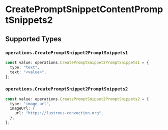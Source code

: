 # CreatePromptSnippetContentPromptSnippets2


## Supported Types

### `operations.CreatePromptSnippet2PromptSnippets1`

```typescript
const value: operations.CreatePromptSnippet2PromptSnippets1 = {
  type: "text",
  text: "<value>",
};
```

### `operations.CreatePromptSnippet2PromptSnippets2`

```typescript
const value: operations.CreatePromptSnippet2PromptSnippets2 = {
  type: "image_url",
  imageUrl: {
    url: "https://lustrous-convection.org",
  },
};
```


